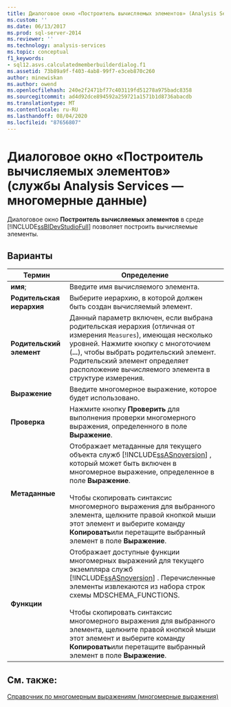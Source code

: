 ```yaml
---
title: Диалоговое окно «Построитель вычисляемых элементов» (Analysis Services-многомерные данные) | Документация Майкрософт
ms.custom: ''
ms.date: 06/13/2017
ms.prod: sql-server-2014
ms.reviewer: ''
ms.technology: analysis-services
ms.topic: conceptual
f1_keywords:
- sql12.asvs.calculatedmemberbuilderdialog.f1
ms.assetid: 73b89a9f-f403-4ab8-99f7-e3ceb870c260
author: minewiskan
ms.author: owend
ms.openlocfilehash: 240e2f2471bf77c403119fd51278a975badc8358
ms.sourcegitcommit: ad4d92dce894592a259721a1571b1d8736abacdb
ms.translationtype: MT
ms.contentlocale: ru-RU
ms.lasthandoff: 08/04/2020
ms.locfileid: "87656807"
---
```

# <a name="calculated-member-builder-dialog-box-analysis-services---multidimensional-data"></a>Диалоговое окно «Построитель вычисляемых элементов» (службы Analysis Services — многомерные данные)
  Диалоговое окно **Построитель вычисляемых элементов** в среде [!INCLUDE[ssBIDevStudioFull](../includes/ssbidevstudiofull-md.md)] позволяет построить вычисляемые элементы.  
  
## <a name="options"></a>Варианты  
  
|Термин|Определение|  
|----------|----------------|  
|**имя**;|Введите имя вычисляемого элемента.|  
|**Родительская иерархия**|Выберите иерархию, в которой должен быть создан вычисляемый элемент.|  
|**Родительский элемент**|Данный параметр включен, если выбрана родительская иерархия (отличная от измерения `Measures`), имеющая несколько уровней. Нажмите кнопку с многоточием (**...**), чтобы выбрать родительский элемент. Родительский элемент определяет расположение вычисляемого элемента в структуре измерения.|  
|**Выражение**|Введите многомерное выражение, которое будет использовано.|  
|**Проверка**|Нажмите кнопку **Проверить** для выполнения проверки многомерного выражения, определенного в поле **Выражение**.|  
|**Метаданные**|Отображает метаданные для текущего объекта служб [!INCLUDE[ssASnoversion](../includes/ssasnoversion-md.md)] , который может быть включен в многомерное выражение, определенное в поле **Выражение**.<br /><br /> Чтобы скопировать синтаксис многомерного выражения для выбранного элемента, щелкните правой кнопкой мыши этот элемент и выберите команду **Копировать**или перетащите выбранный элемент в поле **Выражение**.|  
|**Функции**|Отображает доступные функции многомерных выражений для текущего экземпляра служб [!INCLUDE[ssASnoversion](../includes/ssasnoversion-md.md)] . Перечисленные элементы извлекаются из набора строк схемы MDSCHEMA_FUNCTIONS.<br /><br /> Чтобы скопировать синтаксис многомерного выражения для выбранного элемента, щелкните правой кнопкой мыши этот элемент и выберите команду **Копировать**или перетащите выбранный элемент в поле **Выражение**.|  
  
## <a name="see-also"></a>См. также:  
 [Справочник по многомерным выражениям (многомерные выражения)](/sql/mdx/multidimensional-expressions-mdx-reference)  
  
  
